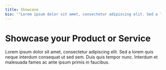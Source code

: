 ```yaml
---
title: Showcase
bio: '"Lorem ipsum dolor sit amet, consectetur adipiscing elit. Sed a lorem quis neque interdum consequat ut sed sem. Duis quis tempor nunc." - Peter Finlan'
---
```


# Showcase your Product or Service

Lorem ipsum dolor sit amet, consectetur adipiscing elit. Sed a lorem quis neque interdum consequat ut sed sem. Duis quis tempor nunc. Interdum et malesuada fames ac ante ipsum primis in faucibus.